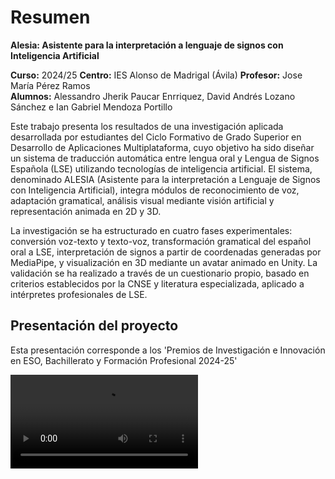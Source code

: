 # Resumen

**Alesia: Asistente para la interpretación a lenguaje de signos con Inteligencia Artificial**

**Curso:** 2024/25
**Centro:** IES Alonso de Madrigal (Ávila)
**Profesor:** Jose María Pérez Ramos   
**Alumnos:** Alessandro Jherik Paucar Enrriquez, David Andrés Lozano Sánchez e Ian Gabriel Mendoza Portillo

Este trabajo presenta los resultados de una investigación aplicada desarrollada por estudiantes del Ciclo Formativo de
Grado Superior en Desarrollo de Aplicaciones Multiplataforma, cuyo objetivo ha sido diseñar un sistema de traducción
automática entre lengua oral y Lengua de Signos Española (LSE) utilizando tecnologías de inteligencia artificial. El
sistema, denominado ALESIA (Asistente para la interpretación a Lenguaje de Signos con Inteligencia Artificial), integra
módulos de reconocimiento de voz, adaptación gramatical, análisis visual mediante visión artificial y representación
animada en 2D y 3D.

La investigación se ha estructurado en cuatro fases experimentales: conversión voz-texto y texto-voz, transformación
gramatical del español oral a LSE, interpretación de signos a partir de coordenadas generadas por MediaPipe, y
visualización en 3D mediante un avatar animado en Unity. La validación se ha realizado a través de un cuestionario
propio, basado en criterios establecidos por la CNSE y literatura especializada, aplicado a intérpretes profesionales de
LSE.

## Presentación del proyecto

Esta presentación corresponde a los 'Premios de Investigación e Innovación en ESO, Bachillerato y Formación Profesional
2024-25'

<video src="https://youtu.be/Erdl_m1Pxu8" />

## Video demostración

En el siguiente vídeo podéis ver una demostración de la ejecución del proyecto.

### Palabras claves

Lengua de Signos Española (LSE), Inteligencia Artificial, Visión Artificial, Modelado 3D, Procesamiento del Lenguaje
Natural (PLN), Reconocimiento de Voz, Accesibilidad Comunicativa, #PiiECyL.

Spanish Sign Language (SSL), Artificial Intelligence, Computer Vision, 3D Modeling, Natural Language Processing (NLP),
Speech Recognition, Communicative Accessibility, #PiiECyL.

> El contenido de esta web se ha cogido de una parte de las memorias realizadas en este proyecto de investigación.

